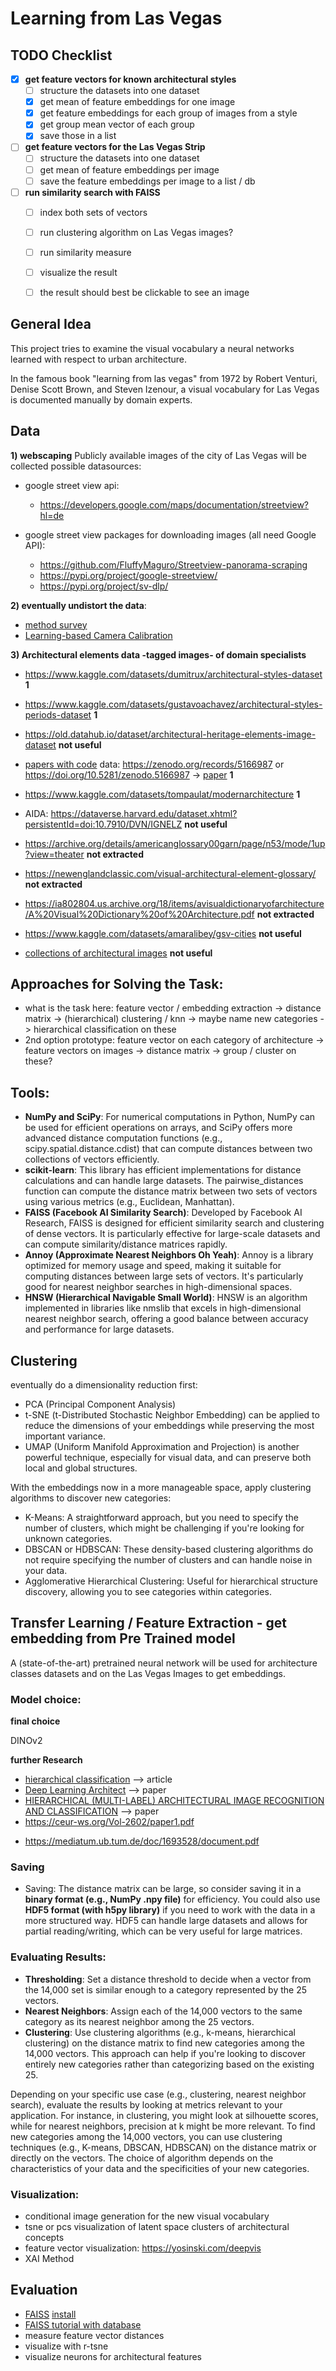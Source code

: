 # Learning from Las Vegas

## TODO Checklist

- [x] **get feature vectors for known architectural styles**
  - [ ] structure the datasets into one dataset
  - [x] get mean of feature embeddings for one image
  - [x] get feature embeddings for each group of images from a style
  - [x] get group mean vector of each group
  - [x] save those in a list

- [ ] **get feature vectors for the Las Vegas Strip**
  - [ ] structure the datasets into one dataset
  - [ ] get mean of feature embeddings per image
  - [ ] save the feature embeddings per image to a list / db

- [ ] **run similarity search with FAISS**
  - [ ] index both sets of vectors
  - [ ] run clustering algorithm on Las Vegas images?
  - [ ] run similarity measure
  - [ ] visualize the result
  - [ ] the result should best be clickable to see an image


## General Idea
This project tries to examine the visual vocabulary 
a neural networks learned with respect to urban architecture.

In the famous book "learning from las vegas" from 1972 by 
Robert Venturi, Denise Scott Brown, and Steven Izenour,
a visual vocabulary for Las Vegas is documented manually by domain experts.

## Data
**1) webscaping** Publicly available images of the city of Las Vegas will be
collected 
possible datasources:
- google street view api:

  * https://developers.google.com/maps/documentation/streetview?hl=de
    
- google street view packages for downloading images (all need Google API):

  * https://github.com/FluffyMaguro/Streetview-panorama-scraping
  * https://pypi.org/project/google-streetview/
  * https://pypi.org/project/sv-dlp/

**2) eventually undistort the data**:
  
  - [method survey](https://github.com/KangLiao929/Awesome-Deep-Camera-Calibration)
  - [Learning-based Camera Calibration](https://github.com/Easonyesheng/CCS)
  

**3) Architectural elements data -tagged images- of domain specialists**

* https://www.kaggle.com/datasets/dumitrux/architectural-styles-dataset **1**
* https://www.kaggle.com/datasets/gustavoachavez/architectural-styles-periods-dataset **1**
  
* https://old.datahub.io/dataset/architectural-heritage-elements-image-dataset  **not useful**
* [papers with code](https://paperswithcode.com/dataset/wikichurches) data: https://zenodo.org/records/5166987 or https://doi.org/10.5281/zenodo.5166987 -> [paper](https://arxiv.org/pdf/2108.06959.pdf) **1**
* https://www.kaggle.com/datasets/tompaulat/modernarchitecture **1**
* AIDA: https://dataverse.harvard.edu/dataset.xhtml?persistentId=doi:10.7910/DVN/IGNELZ  **not useful**
* https://archive.org/details/americanglossary00garn/page/n53/mode/1up?view=theater **not extracted**
* https://newenglandclassic.com/visual-architectural-element-glossary/ **not extracted**
* https://ia802804.us.archive.org/18/items/avisualdictionaryofarchitecture/A%20Visual%20Dictionary%20of%20Architecture.pdf **not extracted**
* https://www.kaggle.com/datasets/amaralibey/gsv-cities  **not useful**
* [collections of architectural images](https://guides.lib.umich.edu/c.php?g=282888&p=1885038)  **not useful**

## Approaches for Solving the Task:

* what is the task here: feature vector / embedding extraction -> distance matrix -> (hierarchical) clustering / knn -> maybe name new categories -> hierarchical classification on these
* 2nd option prototype: feature vector on each category of architecture -> feature vectors on images -> distance matrix -> group / cluster on these?

## Tools:

* **NumPy and SciPy**: For numerical computations in Python, NumPy can be used for efficient operations on arrays, and SciPy offers more advanced distance computation functions (e.g., scipy.spatial.distance.cdist) that can compute distances between two collections of vectors efficiently.
* **scikit-learn**: This library has efficient implementations for distance calculations and can handle large datasets. The pairwise_distances function can compute the distance matrix between two sets of vectors using various metrics (e.g., Euclidean, Manhattan).
* **FAISS (Facebook AI Similarity Search)**: Developed by Facebook AI Research, FAISS is designed for efficient similarity search and clustering of dense vectors. It is particularly effective for large-scale datasets and can compute similarity/distance matrices rapidly.
* **Annoy (Approximate Nearest Neighbors Oh Yeah)**: Annoy is a library optimized for memory usage and speed, making it suitable for computing distances between large sets of vectors. It's particularly good for nearest neighbor searches in high-dimensional spaces.
* **HNSW (Hierarchical Navigable Small World)**: HNSW is an algorithm implemented in libraries like nmslib that excels in high-dimensional nearest neighbor search, offering a good balance between accuracy and performance for large datasets.

## Clustering
eventually do a dimensionality reduction first:
* PCA (Principal Component Analysis)
* t-SNE (t-Distributed Stochastic Neighbor Embedding) can be applied to reduce the dimensions of your embeddings while preserving the most important variance.
* UMAP (Uniform Manifold Approximation and Projection) is another powerful technique, especially for visual data, and can preserve both local and global structures.

  
With the embeddings now in a more manageable space, apply clustering algorithms to discover new categories:

* K-Means: A straightforward approach, but you need to specify the number of clusters, which might be challenging if you're looking for unknown categories.
* DBSCAN or HDBSCAN: These density-based clustering algorithms do not require specifying the number of clusters and can handle noise in your data.
* Agglomerative Hierarchical Clustering: Useful for hierarchical structure discovery, allowing you to see categories within categories.

  
## Transfer Learning / Feature Extraction - get embedding from Pre Trained model

A (state-of-the-art) pretrained neural network will be used 
for architecture classes datasets and on the Las Vegas Images
to get embeddings.

### Model choice:

**final choice**

DINOv2 

**further Research** 

* [hierarchical classification](https://towardsdatascience.com/https-medium-com-noa-weiss-the-hitchhikers-guide-to-hierarchical-classification-f8428ea1e076) --> article
* [Deep Learning Architect](https://arxiv.org/pdf/1812.01714.pdf) --> paper
* [HIERARCHICAL (MULTI-LABEL) ARCHITECTURAL IMAGE RECOGNITION AND CLASSIFICATION](https://caadria2021.org/wp-content/uploads/2021/03/caadria2021_039.pdf)  --> paper
* https://ceur-ws.org/Vol-2602/paper1.pdf

+ https://mediatum.ub.tum.de/doc/1693528/document.pdf

### Saving 
* Saving: The distance matrix can be large, so consider saving it in a **binary format (e.g., NumPy .npy file)** for efficiency. You could also use **HDF5 format (with h5py library)** if you need to work with the data in a more structured way. HDF5 can handle large datasets and allows for partial reading/writing, which can be very useful for large matrices.

### Evaluating Results: 
* **Thresholding**: Set a distance threshold to decide when a vector from the 14,000 set is similar enough to a category represented by the 25 vectors.
* **Nearest Neighbors**: Assign each of the 14,000 vectors to the same category as its nearest neighbor among the 25 vectors.
* **Clustering**: Use clustering algorithms (e.g., k-means, hierarchical clustering) on the distance matrix to find new categories among the 14,000 vectors. This approach can help if you're looking to discover entirely new categories rather than categorizing based on the existing 25.

Depending on your specific use case (e.g., clustering, nearest neighbor search), evaluate the results by looking at metrics relevant to your application. For instance, in clustering, you might look at silhouette scores, while for nearest neighbors, precision at k might be more relevant.
To find new categories among the 14,000 vectors, you can use clustering techniques (e.g., K-means, DBSCAN, HDBSCAN) on the distance matrix or directly on the vectors. The choice of algorithm depends on the characteristics of your data and the specificities of your new categories.

### Visualization:

- conditional image generation for the new visual vocabulary
- tsne or pcs visualization of latent space clusters of architectural concepts
- feature vector visualization: https://yosinski.com/deepvis
- XAI Method 


## Evaluation

- [FAISS](https://github.com/facebookresearch/faiss/wiki/Getting-started) [install](https://faiss.ai)
- [FAISS tutorial with database](https://thetisdev.hashnode.dev/building-an-image-search-engine-with-python-and-faiss)
- measure feature vector distances
- visualize with r-tsne
- visualize neurons for architectural features




